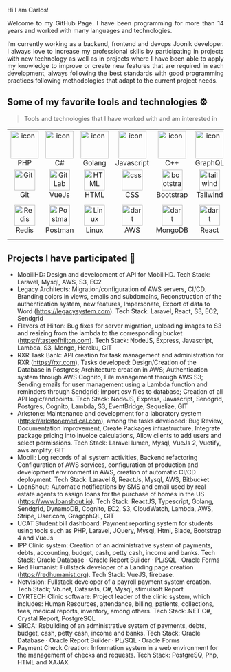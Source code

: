 Hi I am Carlos! 

<!--
**cbahena/cbahena** is a ✨ _special_ ✨ repository because its `README.md` (this file) appears on your GitHub profile.

Here are some ideas to get you started:

- 🔭 I’m currently working on ...
- 🌱 I’m currently learning ...
- 👯 I’m looking to collaborate on ...
- 🤔 I’m looking for help with ...
- 💬 Ask me about ...
- 📫 How to reach me: ...
- 😄 Pronouns: ...
- ⚡ Fun fact: ...
-->

<p align="justify">
Welcome to my GitHub Page. I have been programming for more than 14 years and worked with many languages and technologies.

</p>

<p align="justify">
I’m currently working as a backend, frontend and devops Joonik developer. I always love to increase my professional skills by participating in projects with new technology as well as in projects where I have been able to apply my knowledge to improve or create new features that are required in each development, always following the best standards with good programming practices following methodologies that adapt to the current project needs.
</p>


## Some of my favorite tools and technologies ⚙️

> Tools and technologies that I have worked with and am interested in

<table>
  <tr>
    <td align="center" width="96">
        <img src="https://skillicons.dev/icons?i=php" alt="icon" width="65" height="65" />
      <br>PHP
    </td>
    <td align="center" width="96">
        <img src="https://techstack-generator.vercel.app/csharp-icon.svg" alt="icon" width="65" height="65" />
      <br>C#
    </td>
    <td align="center" width="96">
      <a href="#macropower-tech">
        <img src="https://skillicons.dev/icons?i=golang" alt="icon" width="65" height="65" />
      </a>
      <br>Golang
    </td>
    <td align="center" width="96">
        <img src="https://skillicons.dev/icons?i=javascript" alt="icon" width="65" height="65" />
      <br>Javascript
    </td>
    <td align="center" width="96">
        <img src="https://techstack-generator.vercel.app/cpp-icon.svg" alt="icon" width="65" height="65" />
      <br>C++
    </td>
       <td align="center" width="96">
        <img src="https://skillicons.dev/icons?i=graphql" alt="icon" width="65" height="65" />
      <br>GraphQL
    </td>
       <td align="center" width="96">
        <img src="https://skillicons.dev/icons?i=typescript" width="65" height="65" alt="GitHub" />
      <br>Typescript
    </td>
    <td align="center" width="96">
        <img src="https://techstack-generator.vercel.app/docker-icon.svg" width="65" height="65" alt="Rest API" />
      <br>Docker
    </td>
    <td align="center" width="96">
        <img src="https://techstack-generator.vercel.app/nginx-icon.svg" alt="icon" width="50" height="50" />
      <br>Nginx
    </td>
  </tr>
  <tr>
    <td align="center" width="96">
        <img src="https://skillicons.dev/icons?i=git" width="48" height="48" alt="Git" />
      <br>Git
    </td>
    <td align="center"  width="96">
        <img src="https://skillicons.dev/icons?i=vue" width="48" height="48" alt="GitLab" />
      <br>VueJs
    </td>
    <td align="center"  width="96">
        <img src="https://skillicons.dev/icons?i=html" width="48" height="48" alt="HTML" />
      <br>HTML
    </td>
    <td align="center" width="96">
        <img src="https://skillicons.dev/icons?i=css" width="48" height="48" alt="css" />
      <br>CSS
    </td>
    <td align="center"  width="96">
        <img src="https://skillicons.dev/icons?i=bootstrap" width="48" height="48" alt="bootstrap" />
      <br>Bootstrap
    </td>
    <td align="center" width="96">
        <img src="https://skillicons.dev/icons?i=tailwind" width="48" height="48" alt="tailwind" />
      <br>Tailwind
    </td>
        <td align="center" width="96">
        <img src="https://skillicons.dev/icons?i=jquery" width="48" height="48" alt="jquery" />
      <br>JQuery
    </td>
        <td align="center" width="96">
        <img src="https://skillicons.dev/icons?i=postgres" width="48" height="48" alt="jquery" />
      <br>PostgreSQL
    </td>
            <td align="center" width="96">
        <img src="https://skillicons.dev/icons?i=java" width="48" height="48" alt="ASP.NET Core" />
      <br>Java
    </td>
  </tr>
   <tr>
    <td align="center" width="96">
        <img src="https://skillicons.dev/icons?i=redis" width="48" height="48" alt="Redis" />
      <br>Redis
    </td>
        <td align="center" width="96">
        <img src="https://skillicons.dev/icons?i=postman" width="48" height="48" alt="Postman" />
      <br>Postman
    </td>
            <td align="center" width="96">
        <img src="https://skillicons.dev/icons?i=linux" width="48" height="48" alt="Linux" />
      <br>Linux
    </td>
    <td align="center" width="96">
        <img src="https://skillicons.dev/icons?i=aws" width="48" height="48" alt="dart" />
      <br>AWS
    </td>
    <td align="center" width="96">
        <img src="https://skillicons.dev/icons?i=mongo" width="48" height="48" alt="dart" />
      <br>MongoDB
    </td>
    <td align="center" width="96">
        <img src="https://skillicons.dev/icons?i=react" width="48" height="48" alt="dart" />
      <br>React
    </td>
    <td align="center" width="96">
        <img src="https://techstack-generator.vercel.app/restapi-icon.svg" width="65" height="65" alt="Rest API" />
      <br>Rest API
    </td>
    <td align="center" width="96">
        <img src="https://skillicons.dev/icons?i=mysql" width="48" height="48" alt="dart" />
      <br>Mysql
    </td>
    <td align="center" width="96">
        <img src="https://skillicons.dev/icons?i=laravel" width="40" height="40" alt="dart" />
      <br>Laravel
    </td>
  </tr>
 <tr>
 </tr>
</table>

## Projects I have participated 📜

- MobiliHD: Design and development of API for MobiliHD. Tech Stack: Laravel, Mysql, AWS, S3, EC2
- Legacy Architects: Migration/configuration of AWS servers, CI/CD. Branding colors in views, emails and subdomains, Reconstruction of the authentication system, new features, Impersonate, Export of data to Word (https://legacysystem.com). Tech Stack: Laravel, React, S3, EC2, Sendgrid
- Flavors of Hilton: Bug fixes for server migration, uploading images to S3 and resizing from the lambda to the corresponding bucket (https://tasteofhilton.com). Tech Stack: NodeJS, Express, Javascript, Lambda, S3, Mongo, Heroku, GIT
- RXR Task Bank: API creation for task management and administration for RXR (https://rxr.com), Tasks developed: Design/Creation of the Database in Postgres; Architecture creation in AWS; Authentication system through AWS Cognito, File management through AWS S3; Sending emails for user management using a Lambda function and reminders through Sendgrid; Import csv files to database; Creation of all API logic/endpoints. Tech Stack: NodeJS, Express, Javascript, Sendgrid, Postgres, Cognito, Lambda, S3, EventBridge, Sequelize, GIT
- Arkstone: Maintenance and development for a laboratory system (https://arkstonemedical.com), among the tasks developed: Bug Review, Documentation improvement, Create Packages infrastructure, Integrate package pricing into invoice calculations, Allow clients to add users and select permissions. Tech Stack: Laravel lumen, Mysql, VueJs 2, Vuetify, aws amplify, GIT
- Mobili: Log records of all system activities, Backend refactoring Configuration of AWS services, configuration of production and development environment in AWS, creation of automatic CI/CD deployment. Tech Stack: Laravel 8, ReactJs, Mysql, AWS, Bitbucket
- LoanShout: Automatic notifications by SMS and email used by real estate agents to assign loans for the purchase of homes in the US (https://www.loanshout.io). Tech Stack: ReactJS, Typescript, Golang, Sendgrid, DynamoDB, Cognito, EC2, S3, CloudWatch, Lambda, AWS, Stripe, User.com, GragcphQL, GIT
- UCAT Student bill dashboard: Payment reporting system for students using tools such as PHP, Laravel, JQuery, Mysql, Html, Blade, Bootstrap 4 and VueJs
- IPP Clinic system: Creation of an administrative system of payments, debts, accounting, budget, cash, petty cash, income and banks. Tech Stack: Oracle Database · Oracle Report Builder · PL/SQL · Oracle Forms
- Red Humanist: Fullstack developer of a Landing page creation (https://redhumanist.org). Tech Stack: VueJS, firebase.
- Netvision: Fullstack developer of a payroll payment system creation. Tech Stack; Vb.net, Datasets, C#, Mysql, stimulsoft Report
- DYRTECH Clinic software: Project leader of the clinic system, which includes: Human Resources, attendance, billing, patients, collections, fees, medical reports, inventory, among others. Tech Stack:.NET C#, Crystal Report, PostgreSQL
- SIRCA: Rebuilding of an administrative system of payments, debts, budget, cash, petty cash, income and banks. Tech Stack: Oracle Database · Oracle Report Builder · PL/SQL · Oracle Forms
- Payment Check Creation: Information system in a web environment for the management of checks and requests. Tech Stack: PostgreSQ, Php, HTML and XAJAX
